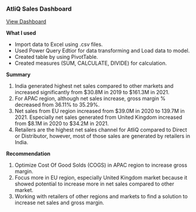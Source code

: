 ### AtliQ Sales Dashboard

<a href="https://www.loom.com/share/2da1b93c71d94ae6acb57a79670b9886" target="_blank">View Dashboard</a>

**What I used**

- Import data to Excel using .csv files.
- Used Power Query Edtior for data transforming and Load data to model.
- Created table by using PivotTable.
- Created measures (SUM, CALCULATE, DIVIDE) for calculation.

**Summary**

1. India generated highest net sales compared to other markets and increased significantly from $30.8M in 2019 to $161.3M in 2021.
2. For APAC region, although net sales increase, gross margin % decreased from 36.11% to 35.29%.
3. Net sales from EU region increased from $39.0M in 2020 to 139.7M in 2021. Especially net sales generated from United Kingdom increased from $8.1M in 2020 to $34.2M in 2021.
4. Retailers are the highest net sales channel for AtliQ compared to Direct or Distributor, however, most of those sales are generated by retailers in India.

**Recommendation**

1. Optimize Cost Of Good Solds (COGS) in APAC region to increase gross margin.
2. Focus more in EU region, especially United Kingdom market because it showed potential to increase more in net sales compared to other market.
3. Working with retailers of other regions and markets to find a solution to increase net sales and gross margin.

